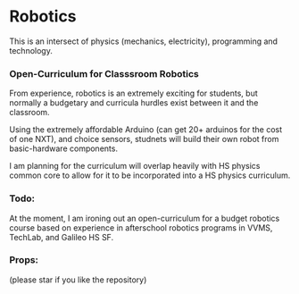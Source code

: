 Robotics
========

This is an intersect of physics (mechanics, electricity), programming and technology.

### Open-Curriculum for Classsroom Robotics

From experience, robotics is an extremely exciting for students, but normally a budgetary and curricula hurdles
exist between it and the classroom.

Using the extremely affordable Arduino (can get 20+ arduinos for the cost of one NXT), and choice
sensors, studnets will build their own robot from basic-hardware components.

I am planning for the curriculum will overlap heavily with HS physics common core to allow for it 
to be incorporated into a HS physics curriculum.

### Todo:
At the moment, I am ironing out an open-curriculum for a budget robotics course based on experience
in afterschool robotics programs in VVMS, TechLab, and Galileo HS SF.


### Props:
(please star if you like the repository)
